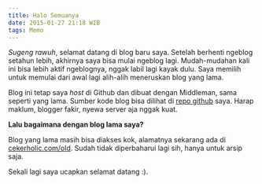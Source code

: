 ```yaml
---
title: Halo Semuanya
date: 2015-01-27 21:18 WIB
tags: Memo
---
```


*Sugeng rawuh*, selamat datang di blog baru saya. Setelah berhenti ngeblog setahun lebih, akhirnya saya bisa mulai ngeblog lagi. Mudah-mudahan kali ini bisa lebih aktif ngeblognya, nggak labil lagi kayak dulu. Saya memilih untuk memulai dari awal lagi alih-alih meneruskan blog yang lama.

Blog ini tetap saya *host* di Github dan dibuat dengan Middleman, sama seperti yang lama. Sumber kode blog bisa dilihat di [repo github](https://github.com/cekerholic/jurnal) saya. Harap maklum, blogger fakir, nyewa server aja nggak kuat.

**Lalu bagaimana dengan blog lama saya?**

Blog yang lama masih bisa diakses kok, alamatnya sekarang ada di [cekerholic.com/old](http://cekerholic.com/old). Sudah tidak diperbaharui lagi sih, hanya untuk arsip saja.

Sekali lagi saya ucapkan selamat datang :).
